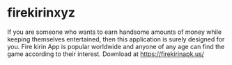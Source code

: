# firekirinxyz
If you are someone who wants to earn handsome amounts of money while keeping themselves entertained, then this application is surely designed for you. Fire kirin App is popular worldwide and anyone of any age can find the game according to their interest. Download at https://firekirinapk.us/
